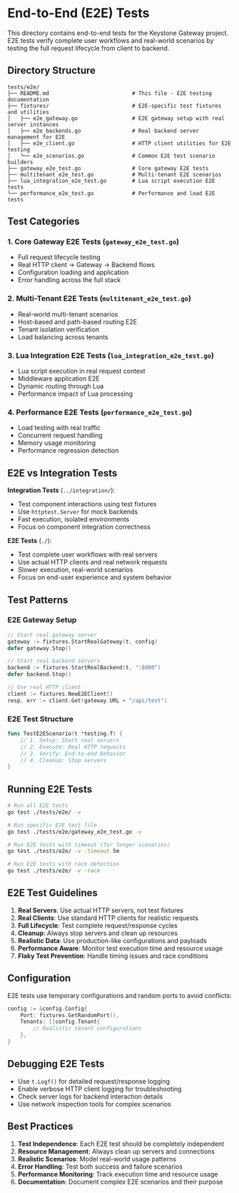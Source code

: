 # End-to-End (E2E) Tests

This directory contains end-to-end tests for the Keystone Gateway project. E2E tests verify complete user workflows and real-world scenarios by testing the full request lifecycle from client to backend.

## Directory Structure

```
tests/e2e/
├── README.md                          # This file - E2E testing documentation
├── fixtures/                          # E2E-specific test fixtures and utilities
│   ├── e2e_gateway.go                 # E2E gateway setup with real server instances
│   ├── e2e_backends.go                # Real backend server management for E2E
│   ├── e2e_client.go                  # HTTP client utilities for E2E testing
│   └── e2e_scenarios.go               # Common E2E test scenario builders
├── gateway_e2e_test.go                # Core gateway E2E tests
├── multitenant_e2e_test.go            # Multi-tenant E2E scenarios
├── lua_integration_e2e_test.go        # Lua script execution E2E tests
└── performance_e2e_test.go            # Performance and load E2E tests
```

## Test Categories

### 1. Core Gateway E2E Tests (`gateway_e2e_test.go`)
- Full request lifecycle testing
- Real HTTP client → Gateway → Backend flows
- Configuration loading and application
- Error handling across the full stack

### 2. Multi-Tenant E2E Tests (`multitenant_e2e_test.go`)
- Real-world multi-tenant scenarios
- Host-based and path-based routing E2E
- Tenant isolation verification
- Load balancing across tenants

### 3. Lua Integration E2E Tests (`lua_integration_e2e_test.go`)
- Lua script execution in real request context
- Middleware application E2E
- Dynamic routing through Lua
- Performance impact of Lua processing

### 4. Performance E2E Tests (`performance_e2e_test.go`)
- Load testing with real traffic
- Concurrent request handling
- Memory usage monitoring
- Performance regression detection

## E2E vs Integration Tests

**Integration Tests** (`../integration/`):
- Test component interactions using test fixtures
- Use `httptest.Server` for mock backends
- Fast execution, isolated environments
- Focus on component integration correctness

**E2E Tests** (`./`):
- Test complete user workflows with real servers
- Use actual HTTP clients and real network requests
- Slower execution, real-world scenarios
- Focus on end-user experience and system behavior

## Test Patterns

### E2E Gateway Setup
```go
// Start real gateway server
gateway := fixtures.StartRealGateway(t, config)
defer gateway.Stop()

// Start real backend servers
backend := fixtures.StartRealBackend(t, ":8080")
defer backend.Stop()

// Use real HTTP client
client := fixtures.NewE2EClient()
resp, err := client.Get(gateway.URL + "/api/test")
```

### E2E Test Structure
```go
func TestE2EScenario(t *testing.T) {
    // 1. Setup: Start real servers
    // 2. Execute: Real HTTP requests
    // 3. Verify: End-to-end behavior
    // 4. Cleanup: Stop servers
}
```

## Running E2E Tests

```bash
# Run all E2E tests
go test ./tests/e2e/ -v

# Run specific E2E test file
go test ./tests/e2e/gateway_e2e_test.go -v

# Run E2E tests with timeout (for longer scenarios)
go test ./tests/e2e/ -v -timeout 5m

# Run E2E tests with race detection
go test ./tests/e2e/ -v -race
```

## E2E Test Guidelines

1. **Real Servers**: Use actual HTTP servers, not test fixtures
2. **Real Clients**: Use standard HTTP clients for realistic requests
3. **Full Lifecycle**: Test complete request/response cycles
4. **Cleanup**: Always stop servers and clean up resources
5. **Realistic Data**: Use production-like configurations and payloads
6. **Performance Aware**: Monitor test execution time and resource usage
7. **Flaky Test Prevention**: Handle timing issues and race conditions

## Configuration

E2E tests use temporary configurations and random ports to avoid conflicts:

```go
config := &config.Config{
    Port: fixtures.GetRandomPort(),
    Tenants: []config.Tenant{
        // Realistic tenant configurations
    },
}
```

## Debugging E2E Tests

- Use `t.Logf()` for detailed request/response logging
- Enable verbose HTTP client logging for troubleshooting
- Check server logs for backend interaction details
- Use network inspection tools for complex scenarios

## Best Practices

1. **Test Independence**: Each E2E test should be completely independent
2. **Resource Management**: Always clean up servers and connections
3. **Realistic Scenarios**: Model real-world usage patterns
4. **Error Handling**: Test both success and failure scenarios
5. **Performance Monitoring**: Track execution time and resource usage
6. **Documentation**: Document complex E2E scenarios and their purpose